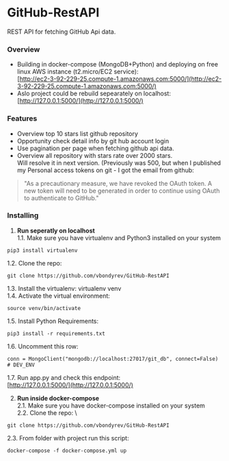 # GitHub-RestAPI

REST API for fetching GitHub Api data.
### Overview
  * Building in docker-compose (MongoDB+Python) and deploying on free linux AWS instance (t2.micro/EC2 service):  
[http://ec2-3-92-229-25.compute-1.amazonaws.com:5000/](http://ec2-3-92-229-25.compute-1.amazonaws.com:5000/)
* Aslo project could be rebuild sepearately on localhost:
		[http://127.0.0.1:5000/](http://127.0.0.1:5000/)
### Features
* Overview top 10 stars list github repository
* Opportunity check detail info by git hub account login
* Use pagination per page when fetching github api data.
* Overview all repository with stars rate over 2000 stars.  
Will resolve it in next version.
(Previously was 500, but when I published my Personal access tokens on git  -
I got the email from github:  
> "As a precautionary measure, we have revoked the OAuth token.
> A new token will need to be generated in order to continue using OAuth to authenticate to GitHub."

### Installing
1. __Run seperatly on localhost__ \
1.1. Make sure you have virtualenv and Python3 installed on your system 
```
pip3 install virtualenv
```
1.2. Clone the repo: 
```
git clone https://github.com/vbondyrev/GitHub-RestAPI
```
1.3. Install the virtualenv: virtualenv venv \
1.4. Activate the virtual environment: 
```
source venv/bin/activate
```
1.5. Install Python Requirements: 
```
pip3 install -r requirements.txt 
```
1.6. Uncomment this row:
```
conn = MongoClient("mongodb://localhost:27017/git_db", connect=False)  # DEV_ENV
```
1.7. Run app.py and check this endpoint: \
			[http://127.0.0.1:5000/](http://127.0.0.1:5000/) 

2. __Run inside docker-compose__ \
2.1. Make sure you have docker-compose installed on your system \
2.2. Clone the repo: \
```
git clone https://github.com/vbondyrev/GitHub-RestAPI
```
2.3. From folder with project run this script:
```
docker-compose -f docker-compose.yml up
```
